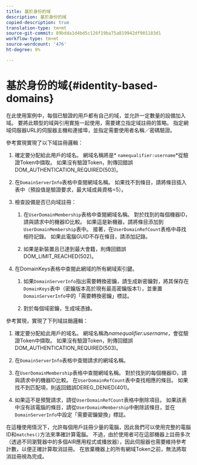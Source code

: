 ```yaml
---
title: 基於身份的域
description: 基於身份的域
copied-description: true
translation-type: tm+mt
source-git-commit: 89bdda1d4bd5c126f19ba75a819942df901183d1
workflow-type: tm+mt
source-wordcount: '476'
ht-degree: 0%

---
```



# 基於身份的域{#identity-based-domains}

在此使用案例中，每個已驗證的用戶都有自己的域，並允許一定數量的設備加入域。 要將此類型的域與引用實施一起使用，需要建立指定域註冊的策略。 指定網域伺服器URL的伺服器主機和連接埠，並指定需要使用者名稱／密碼驗證。

參考實現實現了以下域註冊邏輯：

1. 確定要分配給此用戶的域名。 網域名稱將是* `namequalifier:username`*從驗證Token中擷取。 如果沒有驗證Token，則傳回錯誤DOM_AUTHENTICATION_REQUIRED(503)。
1. 在`DomainServerInfo`表格中查閱網域名稱。 如果找不到條目，請將條目插入表中（預設值是驗證要求，最大域成員資格=5）。
1. 檢查設備是否已向域註冊：

   1. 在`UserDomainMembership`表格中查閱網域名稱。 對於找到的每個機器ID，請與請求中的機器ID比較。 如果這是新機器，請將條目添加到`UserDomainMembership`表中。 接著，在`UserDomainRefCount`表格中尋找相符記錄。 如果此電腦GUID不存在條目，請添加記錄。

   1. 如果是新裝置且已達到最大會籍，則傳回錯誤DOM_LIMIT_REACHED(502)。

1. 在DomainKeys表格中查閱此網域的所有網域索引鍵。

   1. 如果`DomainServerInfo`指出需要轉換密鑰，請生成新密鑰對，將其保存在`DomainKeys`表中（密鑰版本高於現有最高密鑰版本1），並重置`DomainServerInfo`中的「需要轉換密鑰」標誌。

   1. 對於每個域密鑰，生成域憑據。

參考實現，實現了下列域註銷邏輯：

1. 確定要分配給此用戶的域名。 網域名稱為&#x200B;*namequalifier:username*，會從驗證Token中擷取。 如果沒有驗證Token，則傳回錯誤DOM_AUTHENTICATION_REQUIRED(503)。
1. 在`DomainServerInfo`表格中查閱請求的網域名稱。
1. 在`UserDomainMembership`表格中查閱網域名稱。 對於找到的每個機器ID，請與請求中的機器ID比較。 在`UserDomainRefCount`表中查找相應的條目。 如果找不到匹配項，則返回錯誤DEREG_DENIED(401)。

1. 如果這不是預覽請求，請從`UserDomainRefCount`表格中刪除項目。 如果該表中沒有該電腦的條目，請從`UserDomainMembership`中刪除該條目，並在`DomainServerInfo`中設定「需要密鑰變換」標誌。

在這種使用情況下，允許每個用戶註冊少量的電腦，因此我們可以使用完整的電腦ID和`matches()`方法來準確計算電腦。 不過，由於使用者可在這部機器上註冊多次（透過不同瀏覽器中的多個AIR應用程式或播放器），因此伺服器也需要維持參考計數，以便正確計算取消註冊。 在放棄機器上的所有網域Token之前，無法將取消註冊視為完成。

